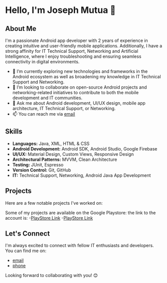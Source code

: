 # Hello, I'm Joseph Mutua 👋

## About Me

I'm a passionate Android app developer with 2 years of experience in creating intuitive and user-friendly mobile applications. Additionally, I have a strong affinity for IT Technical Support, Networking and Artificial Intelligence, where I enjoy troubleshooting and ensuring seamless connectivity in digital environments.


- 🌱 I’m currently exploring new technologies and frameworks in the Android ecosystem as well as broadening my knowledge in IT Technical Support and Networking.
- 👯 I’m looking to collaborate on open-source Android projects and networking-related initiatives to contribute to both the mobile development and IT communities.
- 💬 Ask me about Android development, UI/UX design, mobile app architecture, IT Technical Support, or Networking.
- 📫 You can reach me via [email](mailto:mutua2516@gmail.com)

## Skills

- **Languages:** Java, XML, HTML & CSS
- **Android Development:** Android SDK, Android Studio, Google Firebase
- **UI/UX:** Material Design, Custom Views, Responsive Design
- **Architectural Patterns:** MVVM, Clean Architecture
- **Testing:** JUnit, Espresso
- **Version Control:** Git, GitHub
- **IT:** Technical Support, Networking, Android Java App Development

## Projects

Here are a few notable projects I've worked on:

Some of my projects are available on the Google Playstore: the link to the account is: 
-[PlayStore Link](https://play.google.com/store/apps/dev?id=8376773460673129505&hl=en&gl=US)
-[PlayStore Link](https://play.google.com/store/apps/dev?id=8470034532071253070&hl=en&gl=US)


## Let's Connect

I'm always excited to connect with fellow IT enthusiasts and developers. You can find me on:

- [email](mailto:mutua2516@gmail.com)
- [phone](+254796517072)


Looking forward to collaborating with you! 😊
